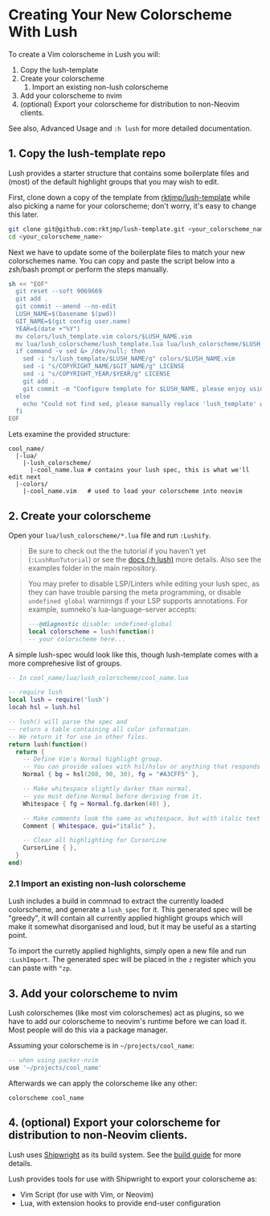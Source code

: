 Creating Your New Colorscheme With Lush
=================================

To create a Vim colorscheme in Lush you will:

1. Copy the lush-template
2. Create your colorscheme
    1. Import an existing non-lush colorscheme
3. Add your colorscheme to nvim
4. (optional) Export your colorscheme for distribution to non-Neovim clients.

See also, Advanced Usage and `:h lush` for more detailed documentation.

## 1. Copy the lush-template repo

Lush provides a starter structure that contains some boilerplate files and
(most) of the default highlight groups that you may wish to edit.

First, clone down a copy of the template from
[rktjmp/lush-template](https://github.com/rktjmp/lush-template) while also
picking a name for your colorscheme; don't worry, it's easy to change this later.

```sh
git clone git@github.com:rktjmp/lush-template.git <your_colorscheme_name>
cd <your_colorscheme_name>
```

Next we have to update some of the boilerplate files to match your new colorschemes
name. You can copy and paste the script below into a zsh/bash prompt or perform
the steps manually.

```sh
sh << "EOF"
  git reset --soft 9069669
  git add .
  git commit --amend --no-edit
  LUSH_NAME=$(basename $(pwd))
  GIT_NAME=$(git config user.name)
  YEAR=$(date +"%Y")
  mv colors/lush_template.vim colors/$LUSH_NAME.vim
  mv lua/lush_colorscheme/lush_template.lua lua/lush_colorscheme/$LUSH_NAME.lua
  if command -v sed &> /dev/null; then
    sed -i "s/lush_template/$LUSH_NAME/g" colors/$LUSH_NAME.vim
    sed -i "s/COPYRIGHT_NAME/$GIT_NAME/g" LICENSE
    sed -i "s/COPYRIGHT_YEAR/$YEAR/g" LICENSE
    git add .
    git commit -m "Configure template for $LUSH_NAME, please enjoy using Lush!"
  else
    echo "Could not find sed, please manually replace 'lush_template' with '$LUSH_NAME' in colors/$LUSH_NAME.vim, and update the LICENCE file."
  fi
EOF
```

Lets examine the provided structure:

```
cool_name/
  |-lua/
    |-lush_colorscheme/
      |-cool_name.lua # contains your lush spec, this is what we'll edit next
  |-colors/
    |-cool_name.vim   # used to load your colorscheme into neovim
```

## 2. Create your colorscheme

Open your `lua/lush_colorscheme/*.lua` file and run `:Lushify`.

> Be sure to check out the the tutorial if you haven't yet (`:LushRunTutorial`)
> or see the [docs (:h lush)](doc/lush.txt) more details. Also see the examples
> folder in the main repository.

> You may prefer to disable LSP/Linters while editing your lush spec, as they can
> have trouble parsing the meta programming, or disable `undefined global`
> warninngs if your LSP supports annotations. For example, sumneko's
> lua-language-server accepts:
>
> ```lua
> ---@diagnostic disable: undefined-global
> local colorscheme = lush(function()
> -- your colorscheme here...
> ```

A simple lush-spec would look like this, though lush-template comes with a more
comprehesive list of groups.

```lua
-- In cool_name/lua/lush_colorscheme/cool_name.lua

-- require lush
local lush = require('lush')
locah hsl = lush.hsl

-- lush() will parse the spec and
-- return a table containing all color information.
-- We return it for use in other files.
return lush(function()
  return {
    -- Define Vim's Normal highlight group.
    -- You can provide values with hsl/hsluv or anything that responds to `tostring`
    Normal { bg = hsl(208, 90, 30), fg = "#A3CFF5" },

    -- Make whitespace slightly darker than normal.
    -- you must define Normal before deriving from it.
    Whitespace { fg = Normal.fg.darken(40) },

    -- Make comments look the same as whitespace, but with italic text
    Comment { Whitespace, gui="italic" },

    -- Clear all highlighting for CursorLine
    CursorLine { },
  }
end)
```

### 2.1 Import an existing non-lush colorscheme

Lush includes a build in commnad to extract the currently loaded colorscheme,
and generate a `lush_spec` for it. This generated spec will be "greedy", it
will contain all currently applied highlight groups which will make it somewhat
disorganised and loud, but it may be useful as a starting point.

To import the curretly applied highlights, simply open a new file and run
`:LushImport`. The generated spec will be placed in the `z` register which you
can paste with `"zp`.

## 3. Add your colorscheme to nvim

Lush colorschemes (like most vim colorschemes) act as plugins, so we have to
add our colorscheme to neovim's runtime before we can load it. Most people will
do this via a package manager.

Assuming your colorscheme is in `~/projects/cool_name`:

```lua
-- when using packer-nvim
use '~/projects/cool_name'
```

Afterwards we can apply the colorscheme like any other:

```vimscript
colorscheme cool_name
```

## 4. (optional) Export your colorscheme for distribution to non-Neovim clients.

Lush uses [Shipwright](https://github.com/rktjmp/shipwright.nvim) as its build
system. See the [build guide](BUILD.md) for more details.

Lush provides tools for use with Shipwright to export your colorscheme as:

- Vim Script (for use with Vim, or Neovim)
- Lua, with extension hooks to provide end-user configuration

